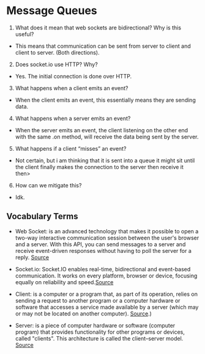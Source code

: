 # Message Queues

1. What does it mean that web sockets are bidirectional? Why is this useful?
- This means that communication can be sent from server to client and client to server. 
(Both directions). 

2. Does socket.io use HTTP? Why?
- Yes. The initial connection is done over HTTP. 

3. What happens when a client emits an event?
- When the client emits an event, this essentially means they are sending data. 

4. What happens when a server emits an event?
- When the server emits an event, the client listening on the other end with the same .on method, will receive the data being sent by the server. 

5. What happens if a client “misses” an event?
- Not certain, but i am thinking that it is sent into a queue it might sit until the client finally makes the connection to the server then receive it then> 

6. How can we mitigate this?
- Idk.

## Vocabulary Terms

- Web Socket:  is an advanced technology that makes it possible to open a two-way interactive communication session between the user's browser and a server. With this API, you can send messages to a server and receive event-driven responses without having to poll the server for a reply.
[Source](https://developer.mozilla.org/en-US/docs/Web/API/WebSockets_API#:~:text=The%20WebSocket%20API%20is%20an,the%20server%20for%20a%20reply.)

- Socket.io: Socket.IO enables real-time, bidirectional and event-based communication.
It works on every platform, browser or device, focusing equally on reliability and speed.[Source](https://socket.io/)

- Client: is a computer or a program that, as part of its operation, relies on sending a request to another program or a computer hardware or software that accesses a service made available by a server (which may or may not be located on another computer). [Source](https://en.wikipedia.org/wiki/Client_(computing)#:~:text=A%20client%20is%20a%20computer,be%20located%20on%20another%20computer).)

- Server:  is a piece of computer hardware or software (computer program) that provides functionality for other programs or devices, called "clients". This architecture is called the client–server model. [Source](https://en.wikipedia.org/wiki/Server_(computing)#:~:text=In%20computing%2C%20a%20server%20is,called%20the%20client%E2%80%93server%20model.)